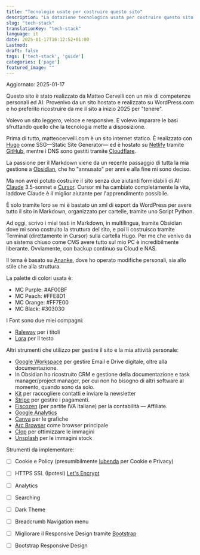 ```yaml
---
title: "Tecnologie usate per costruire questo sito"
description: "La dotazione tecnologica usata per costruire questo sito con Hugo, Netlify, Cloudflare, GitHub e altro"
slug: "tech-stack"
translationKey: "tech-stack"
language: it
date: 2025-01-17T16:12:52+01:00
Lastmod: 
draft: false
tags: ['tech-stack', 'guide']
categories: ['page']
featured_image: ""
---
```

Aggiornato: 2025-01-17

Questo sito è stato realizzato da Matteo Cervelli con un mix di competenze personali ed AI. Provenivo da un sito hostato e realizzato su WordPress.com e ho preferito ricostruire da me il sito a inizio 2025 per "tenere". 

Volevo un sito leggero, veloce e responsive. E volevo imparare le basi sfruttando quello che la tecnologia mette a disposizione. 

Prima di tutto, matteocervelli.com è un sito internet statico. È realizzato con [Hugo](https://gohugo.io) come SSG—Static Site Generator— ed è hostato su [Netlify](https://www.netlify.com) tramite [GitHub](https://github.com), mentre i DNS sono gestiti tramite [Cloudflare](https://www.cloudflare.com).

La passione per il Markdown viene da un recente passaggio di tutta la mia gestione a [Obsidian](https://obsidian.md), che ho "annusato" per anni e alla fine mi sono deciso.

Ma non avrei potuto costruire il sito senza due aiutanti formidabili di AI: [Claude](https://claude.ai) 3.5-sonnet e [Cursor](https://cursor.sh). Cursor mi ha cambiato completamente la vita, laddove Claude è il miglior aiutante per l'apprendimento possibile. 

È solo tramite loro se mi è bastato un xml di export da WordPress per avere tutto il sito in Markdown, organizzato per cartelle, tramite uno Script Python.

Ad oggi, scrivo i miei testi in Markdown, in multilingua, tramite Obsidian dove mi sono costruito la struttura del sito, e poi li costruisco tramite Terminal (direttamente in Cursor) sulla cartella Hugo. Per me che venivo da un sistema chiuso come CMS avere tutto sul mio PC è incredibilmente liberante. Ovviamente, con backup continuo su Cloud e NAS.

Il tema è basato su [Ananke](https://github.com/theNewDynamic/gohugo-theme-ananke), dove ho operato modifiche personali, sia allo stile che alla struttura. 

La palette di colori usata è:
- MC Purple: #AF00BF
- MC Peach: #FFE8D1
- MC Orange: #FF7E00
- MC Black: #303030

I Font sono due miei compagni:
- [Raleway](https://fonts.google.com/specimen/Raleway) per i titoli
- [Lora](https://fonts.google.com/specimen/Lora) per il testo

Altri strumenti che utilizzo per gestire il sito e la mia attività personale:
- [Google Workspace](https://workspace.google.com) per gestire Email e Drive digitale, oltre alla documentazione.
- In Obsidian ho ricostruito CRM e gestione della documentazione e task manager/project manager, per cui non ho bisogno di altri software al momento, quando sono da solo.
- [Kit](https://kit.co) per raccogliere contatti e inviare la newsletter
- [Stripe](https://stripe.com) per gestire i pagamenti.
- [Fiscozen](https://cervelli.link/fiscozen) (per partite IVA italiane) per la contabilità — Affiliate.
- [Google Analytics](https://analytics.google.com)
- [Canva](https://www.canva.com) per le grafiche
- [Arc Browser](https://arc.net) come browser principale
- [Clop](https://www.clop.ai) per ottimizzare le immagini
- [Unsplash](https://unsplash.com) per le immagini stock

Strumenti da implementare:
- [ ] Cookie e Policy (presumibilmente [Iubenda](https://www.iubenda.com) per Cookie e Privacy)
- [ ] HTTPS SSL (Ipotesi) [Let's Encrypt](https://letsencrypt.org)
- [ ] Analytics
- [ ] Searching
- [ ] Dark Theme
- [ ] Breadcrumb Navigation menu
- [ ] Migliorare il Responsive Design tramite [Bootstrap](https://getbootstrap.com)
- [ ] Bootstrap Responsive Design

